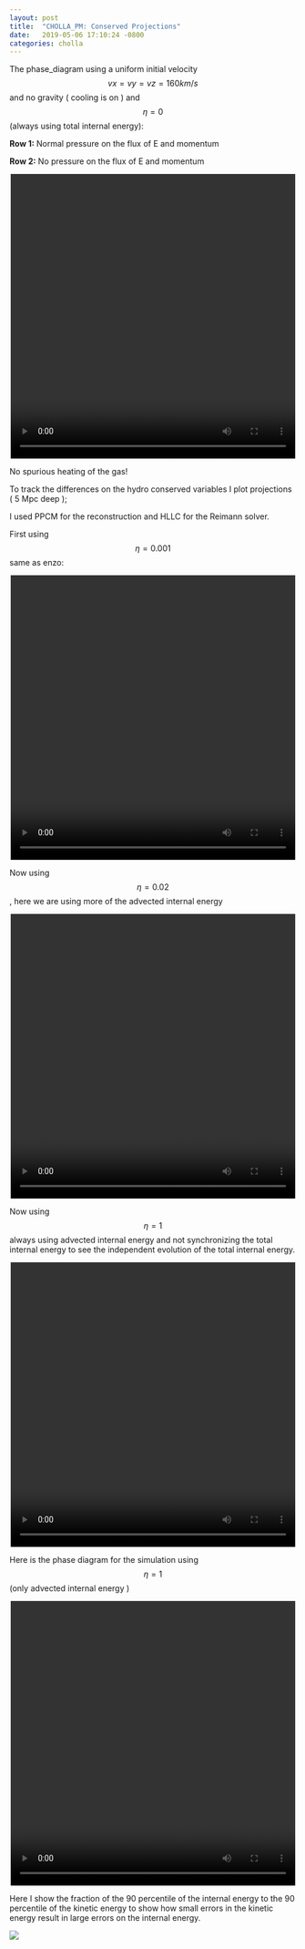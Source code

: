 ```yaml
---
layout: post
title:  "CHOLLA_PM: Conserved Projections"
date:   2019-05-06 17:10:24 -0800
categories: cholla
---
```


The phase_diagram using a uniform initial velocity $$vx = vy = vz = 160 km/s $$ and no gravity ( cooling is on ) and $$\eta=0$$ (always using total internal energy):

**Row 1:** Normal pressure on the flux of E and momentum

**Row 2:** No pressure on the flux of E and momentum


<div style="text-align: center">
<video src="{{ site.url }}assets/videos/phase_diagram_uniform_vel.mp4" width="500" height="500" controls preload> </video>
</div>
 
No spurious heating of the gas!  

To track the differences on the hydro conserved variables I plot projections ( 5 Mpc deep );

I used PPCM for the reconstruction and HLLC for the Reimann solver.

First using $$\eta = 0.001$$ same as enzo:

<div style="text-align: center">
<video src="{{ site.url }}assets/videos/projections_de001.mp4" width="500" height="500" controls preload> </video>
</div>


Now using $$\eta =0.02$$, here we are using more of the advected internal energy


<div style="text-align: center">
<video src="{{ site.url }}assets/videos/projections_de02.mp4" width="500" height="500" controls preload> </video>
</div>


Now using $$\eta=1$$ always using advected internal energy and not synchronizing the total internal energy to see the independent evolution of the total internal energy.


<div style="text-align: center">
<video src="{{ site.url }}assets/videos/projections_de1.mp4" width="500" height="500" controls preload> </video>
</div>


 Here is the phase diagram for the simulation using $$\eta=1$$ (only advected internal energy )

 <div style="text-align: center">
 <video src="{{ site.url }}assets/videos/phase_diagram_de1.mp4" width="500" height="500" controls preload> </video>
 </div>
  
 Here I show the fraction of the 90 percentile of the internal energy to the 90 percentile of the kinetic energy to show how small errors in the kinetic energy result in large errors on the internal energy.
 
 <img src="{{ site.url }}assets/images/E_percentile_90.png">
